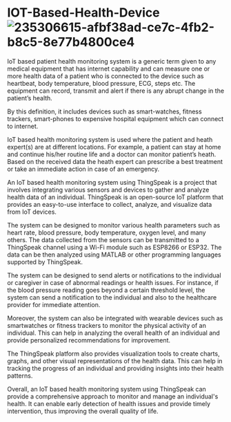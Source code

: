# IOT-Based-Health-Device![235306615-afbf38ad-ce7c-4fb2-b8c5-8e77b4800ce4](https://github.com/DivyanshiKesarwani/IOT-Based-Health-Device/assets/98300398/883f68e9-2a04-4f8e-b331-1c9d6508fa16)
IoT based patient health monitoring system is a generic term given to any medical equipment that has internet capability and can measure one or more health data of a patient who is connected to the device such as heartbeat, body temperature, blood pressure, ECG, steps etc. The equipment can record, transmit and alert if there is any abrupt change in the patient’s health.

By this definition, it includes devices such as smart-watches, fitness trackers, smart-phones to expensive hospital equipment which can connect to internet.

IoT based health monitoring system is used where the patient and heath expert(s) are at different locations. For example, a patient can stay at home and continue his/her routine life and a doctor can monitor patient’s heath. Based on the received data the heath expert can prescribe a best treatment or take an immediate action in case of an emergency.

An IoT based health monitoring system using ThingSpeak is a project that involves integrating various sensors and devices to gather and analyze health data of an individual. ThingSpeak is an open-source IoT platform that provides an easy-to-use interface to collect, analyze, and visualize data from IoT devices.

The system can be designed to monitor various health parameters such as heart rate, blood pressure, body temperature, oxygen level, and many others. The data collected from the sensors can be transmitted to a ThingSpeak channel using a Wi-Fi module such as ESP8266 or ESP32. The data can be then analyzed using MATLAB or other programming languages supported by ThingSpeak.

The system can be designed to send alerts or notifications to the individual or caregiver in case of abnormal readings or health issues. For instance, if the blood pressure reading goes beyond a certain threshold level, the system can send a notification to the individual and also to the healthcare provider for immediate attention.

Moreover, the system can also be integrated with wearable devices such as smartwatches or fitness trackers to monitor the physical activity of an individual. This can help in analyzing the overall health of an individual and provide personalized recommendations for improvement.

The ThingSpeak platform also provides visualization tools to create charts, graphs, and other visual representations of the health data. This can help in tracking the progress of an individual and providing insights into their health patterns.

Overall, an IoT based health monitoring system using ThingSpeak can provide a comprehensive approach to monitor and manage an individual's health. It can enable early detection of health issues and provide timely intervention, thus improving the overall quality of life.
